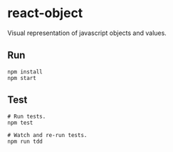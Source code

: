 # react-object
Visual representation of javascript objects and values.



## Run
    npm install
    npm start


## Test
    # Run tests.
    npm test

    # Watch and re-run tests.
    npm run tdd
